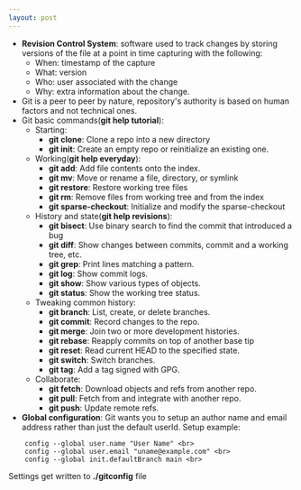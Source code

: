 ```yaml
---
layout: post
---
```



- **Revision Control System**: software used to track changes by storing versions of the file at a point in time capturing with the following:
    - When: timestamp of the capture 
    - What: version
    - Who: user associated with the change
    - Why: extra information about the change. 
- Git is a peer to peer by nature, repository's authority is based on human factors and not technical ones.
- Git basic commands(**git help tutorial**):
    - Starting: 
        - **git clone**: Clone a repo into a new directory
        - **git init**: Create an empty repo or reinitialize an existing one.
    - Working(**git help everyday**):
        - **git add**: Add file contents onto the index.
        - **git mv**: Move or rename a file, directory, or symlink
        - **git restore**: Restore working tree files
        - **git rm**: Remove files from working tree and from the index
        - **git sparse-checkout**: Initialize and modify the sparse-checkout 
    - History and state(**git help revisions**):
        - **git bisect**: Use binary search to find the commit that introduced a bug
        - **git diff**: Show changes between commits, commit and a working tree, etc.
        - **git grep**: Print lines matching a pattern.
        - **git log**: Show commit logs.
        - **git show**: Show various types of objects.
        - **git status**: Show the working tree status.    
    - Tweaking common history:
        - **git branch**: List, create, or delete branches.
        - **git commit**: Record changes to the repo.
        - **git merge**: Join two or more development histories. 
        - **git rebase**: Reapply commits on top of another base tip
        - **git reset**: Read current HEAD to the specified state.
        - **git switch**: Switch branches.
        - **git tag**: Add a tag signed with GPG.
    - Collaborate: 
        - **git fetch**: Download objects and refs from another repo.
        - **git pull**: Fetch from and integrate with another repo.
        - **git push**: Update remote refs. 
- **Global configuration**: Git wants you to setup an author name and email address rather than just the default userId. Setup example: <br>
```
    config --global user.name "User Name" <br>
    config --global user.email "uname@example.com" <br> 
    config --global init.defaultBranch main <br>
```

Settings get written to **./gitconfig** file
